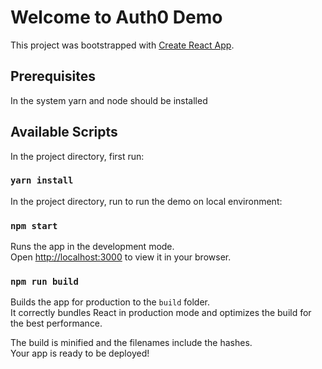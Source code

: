 # Welcome to Auth0 Demo

This project was bootstrapped with [Create React App](https://github.com/facebook/create-react-app).

## Prerequisites 

In the system yarn and node should be installed

## Available Scripts

In the project directory, first run:

### `yarn install`

In the project directory, run to run the demo on local environment:

### `npm start`

Runs the app in the development mode.\
Open [http://localhost:3000](http://localhost:3000) to view it in your browser.

### `npm run build`

Builds the app for production to the `build` folder.\
It correctly bundles React in production mode and optimizes the build for the best performance.

The build is minified and the filenames include the hashes.\
Your app is ready to be deployed!

